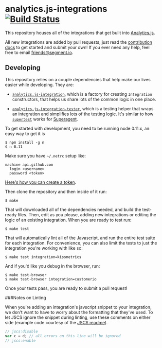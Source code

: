 
# analytics.js-integrations [![Build Status](https://travis-ci.org/segmentio/analytics.js-integrations.png)](https://travis-ci.org/segmentio/analytics.js-integrations)

This repository houses all of the integrations that get built into [Analytics.js](https://github.com/segmentio/analytics.js).

All new integrations are added by pull requests, just read the [contribution docs](/Contributing.md) to get started and submit your own! If you ever need any help, feel free to email [friends@segment.io](mailto:friends@segment.io).


## Developing

This repository relies on a couple dependencies that help make our lives easier while developing. They are:

  - [`analytics.js-integration`](https://github.com/segmentio/analytics.js-integration), which is a factory for creating `Integration` constructors, that helps us share lots of the common logic in one place.

  - [`analytics.js-integration-tester`](https://github.com/segmentio/analytics.js-integration-tester), which is a testing helper that wraps an integration and simplifies lots of the testing logic. It's similar to how [`supertest`](https://github.com/visionmedia/supertest) works for [Superagent](https://github.com/visionmedia/superagent).

To get started with development, you need to be running node 0.11.x, an easy way to get it is

    $ npm install -g n
    $ n 0.11

Make sure you have `~/.netrc` setup like:

```text
machine api.github.com
  login <username>
  password <token>
```

  [Here's how you can create a token](https://help.github.com/articles/creating-an-access-token-for-command-line-use).

Then clone the repository and then inside of it run:

    $ make

That will downloaded all of the dependencies needed, and build the test-ready files. Then, edit as you please, adding new integrations or editing the logic of an existing integration. When you are ready to test run:

    $ make test

That will automatically lint all of the Javascript, and run the entire test suite for each integration. For convenience, you can also limit the tests to just the integration you're working with like so:

    $ make test integration=kissmetrics

And if you'd like you debug in the browser, run:

    $ make test-browser
    $ make test-browser integration=customerio

Once your tests pass, you are ready to submit a pull request!

###Notes on Linting

When you're adding an integration's javscript snippet to your integration, we don't want to have to worry about the formatting that they've used. To let JSCS ignore the snippet during linting, use these comments on either side (example code courtesy of the [JSCS readme](https://github.com/jscs-dev/node-jscs#error-suppression)).

```javascript
// jscs:disable
var c = d; // all errors on this line will be ignored
// jscs:enable 
```
